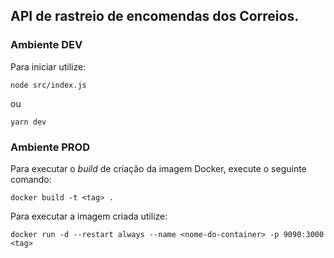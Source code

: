 ## API de rastreio de encomendas dos Correios.  

### Ambiente DEV

Para iniciar utilize:
  
```shell script
node src/index.js
```

ou

```shell script
yarn dev
```

### Ambiente PROD

Para executar o *build* de criação da imagem Docker, execute o seguinte comando:

```shell script
docker build -t <tag> .
```

Para executar a imagem criada utilize:

```shell script
docker run -d --restart always --name <nome-do-container> -p 9090:3000 <tag>
```
